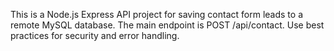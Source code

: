 <!-- Use this file to provide workspace-specific custom instructions to Copilot. For more details, visit https://code.visualstudio.com/docs/copilot/copilot-customization#_use-a-githubcopilotinstructionsmd-file -->

This is a Node.js Express API project for saving contact form leads to a remote MySQL database. The main endpoint is POST /api/contact. Use best practices for security and error handling.
